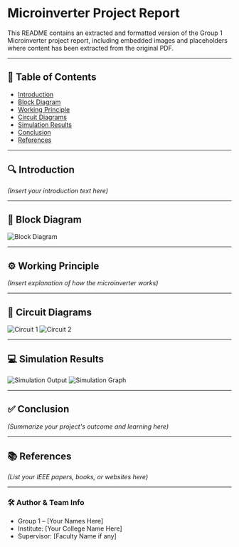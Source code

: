 # Microinverter Project Report

This README contains an extracted and formatted version of the Group 1 Microinverter project report,
including embedded images and placeholders where content has been extracted from the original PDF.

---
## 📘 Table of Contents
- [Introduction](#introduction)
- [Block Diagram](#block-diagram)
- [Working Principle](#working-principle)
- [Circuit Diagrams](#circuit-diagrams)
- [Simulation Results](#simulation-results)
- [Conclusion](#conclusion)
- [References](#references)

---
## 🔍 Introduction
_(Insert your introduction text here)_

---
## 🔧 Block Diagram
![Block Diagram](images/image_page1_1.jpeg)

---
## ⚙️ Working Principle
_(Insert explanation of how the microinverter works)_

---
## 📐 Circuit Diagrams
![Circuit 1](images/image_page1_2.jpeg)
![Circuit 2](images/image_page2_1.jpeg)

---
## 💻 Simulation Results
![Simulation Output](images/image_page3_1.jpeg)
![Simulation Graph](images/image_page3_2.jpeg)

---
## ✅ Conclusion
_(Summarize your project's outcome and learning here)_

---
## 📚 References
_(List your IEEE papers, books, or websites here)_

---
### 🛠️ Author & Team Info
- Group 1 – [Your Names Here]
- Institute: [Your College Name Here]
- Supervisor: [Faculty Name if any]